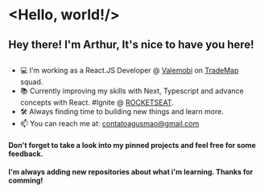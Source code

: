 # <Hello, world!/>

## Hey there! I'm Arthur, It's nice to have you here!

## 

- 💻  I’m working as a React.JS Developer @ [Valemobi](https://www.valemobi.com.br/) on [TradeMap](https://www.linkedin.com/company/trademaphub) squad.
- 📚  Currently improving my skills with Next, Typescript and advance concepts with React. #Ignite @ [ROCKETSEAT](https://rocketseat.com.br/).
- 🛠  Always finding time to building new things and learn more.
- 📫  You can reach me at: contatoagusmao@gmail.com 

#### Don't forget to take a look into my pinned projects and feel free for some feedback.
#### I'm always adding new repositories about what i'm learning. Thanks for comming!
